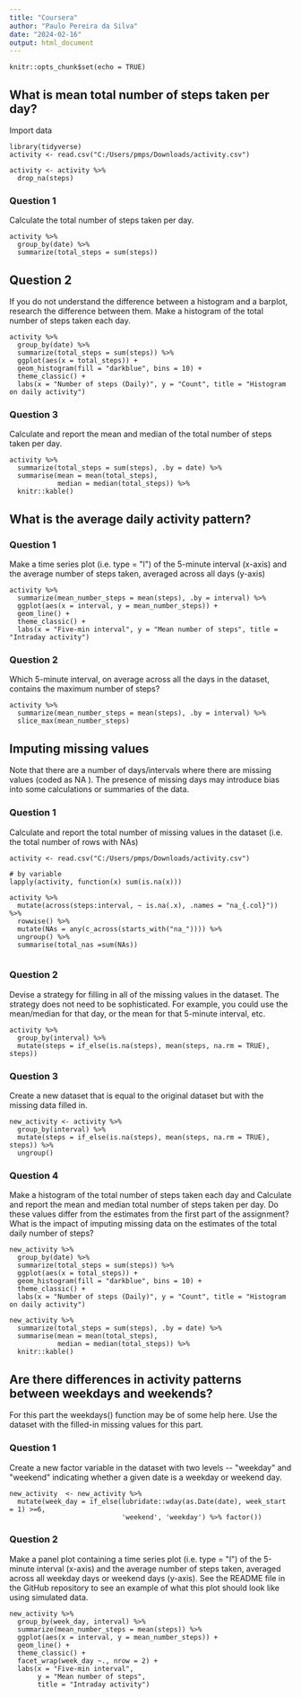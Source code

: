 ```yaml
---
title: "Coursera"
author: "Paulo Pereira da Silva"
date: "2024-02-16"
output: html_document
---
```


```{r setup, include=FALSE}
knitr::opts_chunk$set(echo = TRUE)
```

## What is mean total number of steps taken per day?

Import data

```{r }
library(tidyverse)
activity <- read.csv("C:/Users/pmps/Downloads/activity.csv")

activity <- activity %>% 
  drop_na(steps)
```

### Question 1

Calculate the total number of steps taken per day.

```{r }
activity %>% 
  group_by(date) %>% 
  summarize(total_steps = sum(steps))
```

## Question 2

If you do not understand the difference between a histogram and a barplot, research the difference between them. Make a histogram of the total number of steps taken each day.

```{r}
activity %>%
  group_by(date) %>% 
  summarize(total_steps = sum(steps)) %>% 
  ggplot(aes(x = total_steps)) +
  geom_histogram(fill = "darkblue", bins = 10) +
  theme_classic() +
  labs(x = "Number of steps (Daily)", y = "Count", title = "Histogram on daily activity")
```

### Question 3

Calculate and report the mean and median of the total number of steps taken per day.

```{r}
activity %>%
  summarize(total_steps = sum(steps), .by = date) %>% 
  summarise(mean = mean(total_steps),
            median = median(total_steps)) %>% 
  knitr::kable()
```

## What is the average daily activity pattern?

### Question 1

Make a time series plot (i.e. type = "l") of the 5-minute interval (x-axis) and the average number of steps taken, averaged across all days (y-axis)

```{r}
activity %>%
  summarize(mean_number_steps = mean(steps), .by = interval) %>% 
  ggplot(aes(x = interval, y = mean_number_steps)) +
  geom_line() +
  theme_classic() +
  labs(x = "Five-min interval", y = "Mean number of steps", title = "Intraday activity")
```

### Question 2

Which 5-minute interval, on average across all the days in the dataset, contains the maximum number of steps?

```{r}
activity %>%
  summarize(mean_number_steps = mean(steps), .by = interval) %>% 
  slice_max(mean_number_steps)
```

## Imputing missing values

Note that there are a number of days/intervals where there are missing values (coded as NA ). The presence of missing days may introduce bias into some calculations or summaries of the data.

### Question 1

Calculate and report the total number of missing values in the dataset (i.e. the total number of rows with NAs)

```{r}
activity <- read.csv("C:/Users/pmps/Downloads/activity.csv")

# by variable
lapply(activity, function(x) sum(is.na(x)))

activity %>% 
  mutate(across(steps:interval, ~ is.na(.x), .names = "na_{.col}")) %>% 
  rowwise() %>%
  mutate(NAs = any(c_across(starts_with("na_")))) %>% 
  ungroup() %>% 
  summarise(total_nas =sum(NAs))


```

### Question 2

Devise a strategy for filling in all of the missing values in the dataset. The strategy does not need to be sophisticated. For example, you could use the mean/median for that day, or the mean for that 5-minute interval, etc.

```{r}
activity %>% 
  group_by(interval) %>% 
  mutate(steps = if_else(is.na(steps), mean(steps, na.rm = TRUE), steps)) 
```

### Question 3

Create a new dataset that is equal to the original dataset but with the missing data filled in.

```{r}
new_activity <- activity %>% 
  group_by(interval) %>% 
  mutate(steps = if_else(is.na(steps), mean(steps, na.rm = TRUE), steps)) %>% 
  ungroup()
```

### Question 4

Make a histogram of the total number of steps taken each day and Calculate and report the mean and median total number of steps taken per day. Do these values differ from the estimates from the first part of the assignment? What is the impact of imputing missing data on the estimates of the total daily number of steps?

```{r}
new_activity %>%
  group_by(date) %>% 
  summarize(total_steps = sum(steps)) %>% 
  ggplot(aes(x = total_steps)) +
  geom_histogram(fill = "darkblue", bins = 10) +
  theme_classic() +
  labs(x = "Number of steps (Daily)", y = "Count", title = "Histogram on daily activity")

new_activity %>%
  summarize(total_steps = sum(steps), .by = date) %>% 
  summarise(mean = mean(total_steps),
            median = median(total_steps)) %>% 
  knitr::kable()
```

## Are there differences in activity patterns between weekdays and weekends?

For this part the weekdays() function may be of some help here. Use the dataset with the filled-in missing values for this part.

### Question 1

Create a new factor variable in the dataset with two levels -- "weekday" and "weekend" indicating whether a given date is a weekday or weekend day.

```{r}
new_activity  <- new_activity %>%
  mutate(week_day = if_else(lubridate::wday(as.Date(date), week_start = 1) >=6, 
                            'weekend', 'weekday') %>% factor()) 
```

### Question 2

Make a panel plot containing a time series plot (i.e. type = "l") of the 5-minute interval (x-axis) and the average number of steps taken, averaged across all weekday days or weekend days (y-axis). See the README file in the GitHub repository to see an example of what this plot should look like using simulated data.

```{r}
new_activity %>% 
  group_by(week_day, interval) %>% 
  summarize(mean_number_steps = mean(steps)) %>% 
  ggplot(aes(x = interval, y = mean_number_steps)) +
  geom_line() +
  theme_classic() +
  facet_wrap(week_day ~., nrow = 2) + 
  labs(x = "Five-min interval", 
       y = "Mean number of steps", 
       title = "Intraday activity")
  
```
